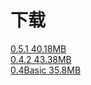 <h1>下载</h1>
<a href="https://pan.baidu.com/s/1qfdoq0wdVuuALoYOg4LkGA?pwd=52YH">0.5.1    40.18MB</a><br>
<a href="https://pan.baidu.com/s/1dsW6zTHZixgYvy3sRxcfZA?pwd=52YH">0.4.2    43.38MB</a><br>
<a href="https://pan.baidu.com/s/1kIYZ-w95NfKdh_xGSPv0pQ?pwd=lxsv">0.4Basic 35.8MB</a>

